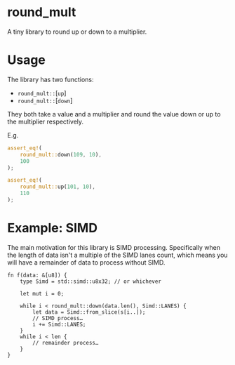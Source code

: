 # round_mult

A tiny library to round up or down to a multiplier.

# Usage

The library has two functions:
- `round_mult::`[`up`]
- `round_mult::`[`down`]

They both take a value and a multiplier and round the value down or up to the multiplier respectively.

E.g.
```rust
assert_eq!(
    round_mult::down(109, 10),
    100
);

assert_eq!(
    round_mult::up(101, 10),
    110
);
```

# Example: SIMD

The main motivation for this library is SIMD processing. Specifically when the length of data isn't a multiple of the SIMD lanes count, which means you will have a remainder of data to process without SIMD.

```no_run
fn f(data: &[u8]) {
	type Simd = std::simd::u8x32; // or whichever

	let mut i = 0;

	while i < round_mult::down(data.len(), Simd::LANES) {
		let data = Simd::from_slice(s[i..]);
		// SIMD process…
		i += Simd::LANES;
	}
	while i < len {
		// remainder process…
	}
}
```

